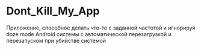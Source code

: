 # Dont_Kill_My_App
Приложение, способное делать что-то с заданной частотой и игнорируя doze mode Android системы
с автоматической перезагрузкой и перезапуском при убийстве системой
